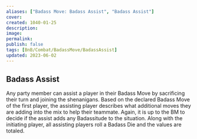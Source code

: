 ```yaml
---
aliases: ["Badass Move: Badass Assist", "Badass Assist"]
cover: 
created: 1040-01-25
description: 
image: 
permalink: 
publish: false
tags: [BnB/Combat/BadassMove/BadassAssist]
updated: 2023-06-02
---
```


## Badass Assist

Any party member can assist a player in their Badass Move by sacrificing their turn and joining the shenanigans. Based on the declared Badass Move of the first player, the assisting player describes what additional moves they are adding into the mix to help their teammate. Again, it is up to the BM to decide if the assist adds any Badassitude to the situation. Along with the initiating player, all assisting players roll a Badass Die and the values are totaled.
